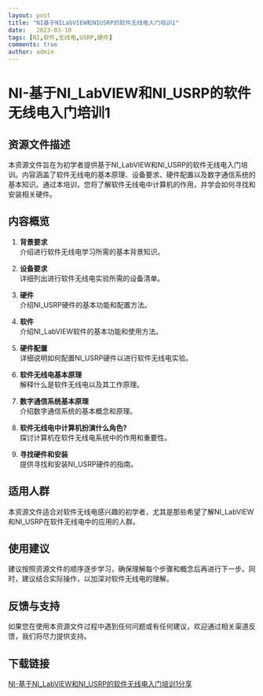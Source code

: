 ```yaml
---
layout: post
title: "NI基于NILabVIEW和NIUSRP的软件无线电入门培训1"
date:   2023-03-10
tags: [NI,软件,无线电,USRP,硬件]
comments: true
author: admin
---
```

# NI-基于NI_LabVIEW和NI_USRP的软件无线电入门培训1

## 资源文件描述

本资源文件旨在为初学者提供基于NI_LabVIEW和NI_USRP的软件无线电入门培训。内容涵盖了软件无线电的基本原理、设备要求、硬件配置以及数字通信系统的基本知识。通过本培训，您将了解软件无线电中计算机的作用，并学会如何寻找和安装相关硬件。

## 内容概览

1. **背景要求**  
   介绍进行软件无线电学习所需的基本背景知识。

2. **设备要求**  
   详细列出进行软件无线电实验所需的设备清单。

3. **硬件**  
   介绍NI_USRP硬件的基本功能和配置方法。

4. **软件**  
   介绍NI_LabVIEW软件的基本功能和使用方法。

5. **硬件配置**  
   详细说明如何配置NI_USRP硬件以进行软件无线电实验。

6. **软件无线电基本原理**  
   解释什么是软件无线电以及其工作原理。

7. **数字通信系统基本原理**  
   介绍数字通信系统的基本概念和原理。

8. **软件无线电中计算机扮演什么角色?**  
   探讨计算机在软件无线电系统中的作用和重要性。

9. **寻找硬件和安装**  
   提供寻找和安装NI_USRP硬件的指南。

## 适用人群

本资源文件适合对软件无线电感兴趣的初学者，尤其是那些希望了解NI_LabVIEW和NI_USRP在软件无线电中的应用的人群。

## 使用建议

建议按照资源文件的顺序逐步学习，确保理解每个步骤和概念后再进行下一步。同时，建议结合实际操作，以加深对软件无线电的理解。

## 反馈与支持

如果您在使用本资源文件过程中遇到任何问题或有任何建议，欢迎通过相关渠道反馈，我们将尽力提供支持。

## 下载链接

[NI-基于NI_LabVIEW和NI_USRP的软件无线电入门培训1分享](https://pan.quark.cn/s/9ad2c1e0b698)